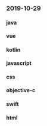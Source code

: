 ### 2019-10-29

#### java

#### vue

#### kotlin

#### javascript

#### css

#### objective-c

#### swift

#### html
